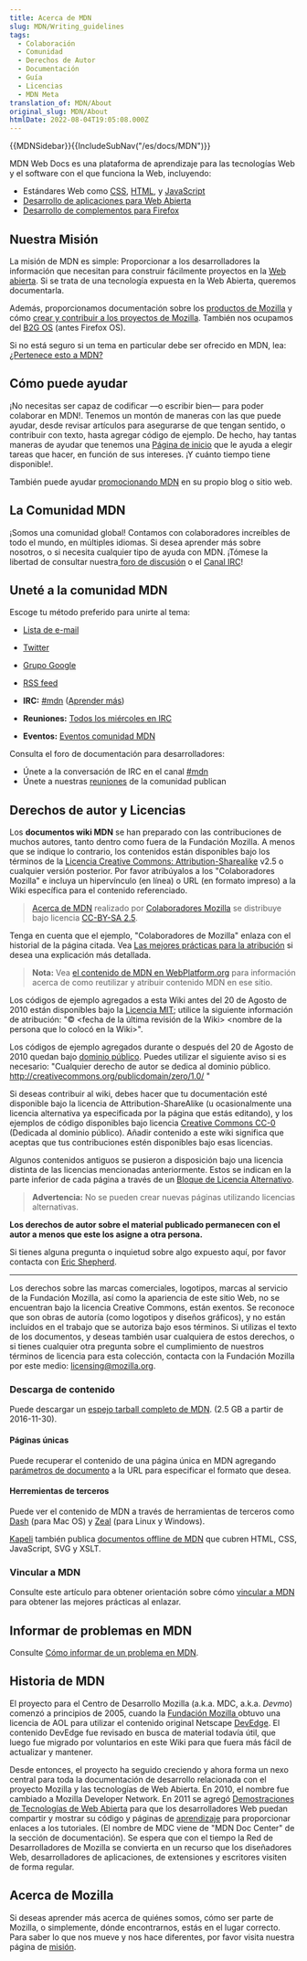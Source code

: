 ```yaml
---
title: Acerca de MDN
slug: MDN/Writing_guidelines
tags:
  - Colaboración
  - Comunidad
  - Derechos de Autor
  - Documentación
  - Guía
  - Licencias
  - MDN Meta
translation_of: MDN/About
original_slug: MDN/About
htmlDate: 2022-08-04T19:05:08.000Z
---
```

{{MDNSidebar}}{{IncludeSubNav("/es/docs/MDN")}}

MDN Web Docs es una plataforma de aprendizaje para las tecnologías Web y el software con el que funciona la Web, incluyendo:

- Estándares Web como [CSS](/es/docs/CSS), [HTML](/es/docs/HTML), y [JavaScript](/es/docs/JavaScript)
- [Desarrollo de aplicaciones para Web Abierta](/es/docs/Apps)
- [Desarrollo de complementos para Firefox](/es/docs/Add-ons)

## Nuestra Misión

La misión de MDN es simple: Proporcionar a los desarrolladores la información que necesitan para construir fácilmente proyectos en la [Web abierta](/es/docs/Web/Demos_of_open_web_technologies). Si se trata de una tecnología expuesta en la Web Abierta, queremos documentarla.

Además, proporcionamos documentación sobre los [productos de Mozilla](/es/docs/Mozilla) y cómo [crear y contribuir a los proyectos de Mozilla](/es/docs/Participar_en_el_proyecto_Mozilla). También nos ocupamos del [B2G OS](/es/docs/Mozilla/B2G_OS) (antes Firefox OS).

Si no está seguro si un tema en particular debe ser ofrecido en MDN, lea: [¿Pertenece esto a MDN?](/es/docs/MDN/Contribute/Guidelines/Does_this_belong_on_MDN)

## Cómo puede ayudar

¡No necesitas ser capaz de codificar —o escribir bien— para poder colaborar en MDN!. Tenemos un montón de maneras con las que puede ayudar, desde revisar artículos para asegurarse de que tengan sentido, o contribuir con texto, hasta agregar código de ejemplo. De hecho, hay tantas maneras de ayudar que tenemos una [Página de inicio](/es/docs/MDN/Comenzando) que le ayuda a elegir tareas que hacer, en función de sus intereses. ¡Y cuánto tiempo tiene disponible!.

También puede ayudar [promocionando MDN](/es/docs/MDN/Promociona) en su propio blog o sitio web.

## La Comunidad MDN

¡Somos una comunidad global! Contamos con colaboradores increíbles de todo el mundo, en múltiples idiomas. Si desea aprender más sobre nosotros, o si necesita cualquier tipo de ayuda con MDN. ¡Tómese la libertad de consultar nuestra[ ](http://lists.mozilla.org/listinfo/dev-mdc)[foro de discusión](https://discourse.mozilla-community.org/c/mdn) o el [Canal IRC](irc://irc.mozilla.org#mdn)!

## Uneté a la comunidad MDN

Escoge tu método preferido para unirte al tema:

- [Lista de e-mail](https://lists.mozilla.org/listinfo/dev-mdc)
- [Twitter](https://twitter.com/MozDevNet)
- [Grupo Google](http://groups.google.com/group/mozilla.dev.mdc)
- [RSS feed](http://groups.google.com/group/mozilla.dev.mdc/feeds)

- **IRC:** [#mdn](irc://irc.mozilla.org/mdn) ([Aprender más](https://wiki.mozilla.org/IRC))
- **Reuniones:** [Todos los miércoles en IRC](https://wiki.mozilla.org/MDN/Community_meetings)
- **Eventos:** [Eventos comunidad MDN](https://www.google.com/calendar/embed?src=mozilla.com_2d35383434313235392d323530%40resource.calendar.google.com&ctz=America/Chicago)

Consulta el foro de documentación para desarrolladores:

- Únete a la conversación de IRC en el canal [#mdn](irc://irc.mozilla.org/mdn)
- Únete a nuestras [reuniones](https://wiki.mozilla.org/MDN/Community_meetings/) de la comunidad publican

## Derechos de autor y Licencias

Los **documentos wiki MDN** se han preparado con las contribuciones de muchos autores, tanto dentro como fuera de la Fundación Mozilla. A menos que se indique lo contrario, los contenidos están disponibles bajo los términos de la [Licencia Creative Commons: Attribution-Sharealike](http://creativecommons.org/licenses/by-sa/2.5/) v2.5 o cualquier versión posterior. Por favor atribúyalos a los "Colaboradores Mozilla" e incluya un hipervínculo (en línea) o URL (en formato impreso) a la Wiki específica para el contenido referenciado.

> [Acerca de MDN](/es/docs/MDN/About) realizado por [Colaboradores Mozilla](/es/docs/MDN/About$history) se distribuye bajo licencia [CC-BY-SA 2.5](http://creativecommons.org/licenses/by-sa/2.5/).

Tenga en cuenta que el ejemplo, "Colaboradores de Mozilla" enlaza con el historial de la página citada. Vea [Las mejores prácticas para la atribución](https://wiki.creativecommons.org/wiki/Best_practices_for_attribution) si desea una explicación más detallada.

> **Nota:** Vea [el contenido de MDN en WebPlatform.org](/es/docs/MDN_content_on_WebPlatform.org) para información acerca de como reutilizar y atribuir contenido MDN en ese sitio.

Los códigos de ejemplo agregados a esta Wiki antes del 20 de Agosto de 2010 están disponibles bajo la [Licencia MIT](http://www.opensource.org/licenses/mit-license.php); utilice la siguiente información de atribución: "© \<fecha de la última revisión de la Wiki> \<nombre de la persona que lo colocó en la Wiki>".

Los códigos de ejemplo agregados durante o después del 20 de Agosto de 2010 quedan bajo [dominio público](http://wiki.creativecommons.org/Public_domain). Puedes utilizar el siguiente aviso si es necesario: "Cualquier derecho de autor se dedica al dominio público. <http://creativecommons.org/publicdomain/zero/1.0/> "

Si deseas contribuir al wiki, debes hacer que tu documentación esté disponible bajo la licencia de Attribution-ShareAlike (u ocasionalmente una licencia alternativa ya especificada por la página que estás editando), y los ejemplos de código disponibles bajo licencia [Creative Commons CC-0](http://creativecommons.org/publicdomain/zero/1.0/) (Dedicada al dominio público). Añadir contenido a este wiki significa que aceptas que tus contribuciones estén disponibles bajo esas licencias.

Algunos contenidos antiguos se pusieron a disposición bajo una licencia distinta de las licencias mencionadas anteriormente. Estos se indican en la parte inferior de cada página a través de un [Bloque de Licencia Alternativo](https://developer.mozilla.org/Archive/Meta_docs/Examples/Alternate_License_Block).

> **Advertencia:** No se pueden crear nuevas páginas utilizando licencias alternativas.

**Los derechos de autor sobre el material publicado permanecen con el autor a menos que este los asigne a otra persona.**

Si tienes alguna pregunta o inquietud sobre algo expuesto aquí, por favor contacta con [Eric Shepherd](mailto:eshepherd@mozilla.com).

-------------

Los derechos sobre las marcas comerciales, logotipos, marcas al servicio de la Fundación Mozilla, así como la apariencia de este sitio Web, no se encuentran bajo la licencia Creative Commons, están exentos. Se reconoce que son obras de autoría (como logotipos y diseños gráficos), y no están incluidos en el trabajo que se autoriza bajo esos términos. Si utilizas el texto de los documentos, y deseas también usar cualquiera de estos derechos, o si tienes cualquier otra pregunta sobre el cumplimiento de nuestros términos de licencia para esta colección, contacta con la Fundación Mozilla por este medio: [licensing@mozilla.org](mailto:licensing@mozilla.org).

### Descarga de contenido

Puede descargar un [espejo tarball completo de MDN](https://developer.mozilla.org/media/developer.mozilla.org.tar.gz). (2.5 GB a partir de 2016-11-30).

#### Páginas únicas

Puede recuperar el contenido de una página única en MDN agregando [parámetros de documento](/es/docs/MDN/Contribute/Tools/Document_parameters#Document_parameters) a la URL para especificar el formato que desea.

#### Herremientas de terceros

Puede ver el contenido de MDN a través de herramientas de terceros como [Dash](https://kapeli.com/dash) (para Mac OS) y [Zeal](https://zealdocs.org/) (para Linux y Windows).

[Kapeli](https://kapeli.com/) también publica [documentos offline de MDN](https://kapeli.com/mdn_offline) que cubren HTML, CSS, JavaScript, SVG y XSLT.

### Vincular a MDN

Consulte este artículo para obtener orientación sobre cómo [vincular a MDN](/es/docs/MDN/About/Linking_to_MDN) para obtener las mejores prácticas al enlazar.

## Informar de problemas en MDN

Consulte [Cómo informar de un problema en MDN](/es/docs/MDN/Contribute/Howto/Report_a_problem).

## Historia de MDN

El proyecto para el Centro de Desarrollo Mozilla (a.k.a. MDC, a.k.a. _Devmo_) comenzó a principios de 2005, cuando la [Fundación Mozilla ](http://www.mozillafoundation.org)[](/en-US/foundation/)obtuvo una licencia de AOL para utilizar el contenido original Netscape [DevEdge](/Project:en/DevEdge). El contenido DevEdge fue revisado en busca de material todavía útil, que luego fue migrado por voluntarios en este Wiki para que fuera más fácil de actualizar y mantener.

Desde entonces, el proyecto ha seguido creciendo y ahora forma un nexo central para toda la documentación de desarrollo relacionada con el proyecto Mozilla y las tecnologías de Web Abierta. En 2010, el nombre fue cambiado a Mozilla Developer Network. En 2011 se agregó [Demostraciones de Tecnologías de Web Abierta](/es/docs/Web/Demos_of_open_web_technologies) para que los desarrolladores Web puedan compartir y mostrar su código y páginas de [aprendizaje](/es/docs/Learn) para proporcionar enlaces a los tutoriales. (El nombre de MDC viene de "MDN Doc Center" de la sección de documentación). Se espera que con el tiempo la Red de Desarrolladores de Mozilla se convierta en un recurso que los diseñadores Web, desarrolladores de aplicaciones, de extensiones y escritores visiten de forma regular.

## Acerca de Mozilla

Si deseas aprender más acerca de quiénes somos, cómo ser parte de Mozilla, o simplemente, dónde encontrarnos, estás en el lugar correcto. Para saber lo que nos mueve y nos hace diferentes, por favor visita nuestra página de [misión](/es/mission/).
